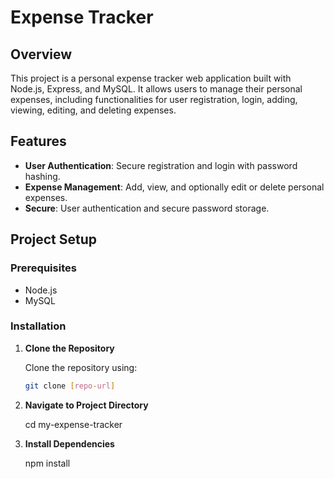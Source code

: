 # Expense Tracker

## Overview

This project is a personal expense tracker web application built with Node.js, Express, and MySQL. It allows users to manage their personal expenses, including functionalities for user registration, login, adding, viewing, editing, and deleting expenses.

## Features

- **User Authentication**: Secure registration and login with password hashing.
- **Expense Management**: Add, view, and optionally edit or delete personal expenses.
- **Secure**: User authentication and secure password storage.

## Project Setup

### Prerequisites

- Node.js
- MySQL

### Installation

1. **Clone the Repository**

   Clone the repository using:
   ```bash
   git clone [repo-url]

2. **Navigate to Project Directory**

   cd my-expense-tracker

3. **Install Dependencies**
   
   npm install
